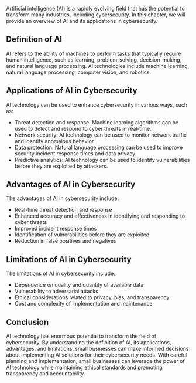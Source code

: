 
Artificial intelligence (AI) is a rapidly evolving field that has the potential to transform many industries, including cybersecurity. In this chapter, we will provide an overview of AI and its applications in cybersecurity.

Definition of AI
----------------

AI refers to the ability of machines to perform tasks that typically require human intelligence, such as learning, problem-solving, decision-making, and natural language processing. AI technologies include machine learning, natural language processing, computer vision, and robotics.

Applications of AI in Cybersecurity
-----------------------------------

AI technology can be used to enhance cybersecurity in various ways, such as:

* Threat detection and response: Machine learning algorithms can be used to detect and respond to cyber threats in real-time.
* Network security: AI technology can be used to monitor network traffic and identify anomalous behavior.
* Data protection: Natural language processing can be used to improve security incident response times and data privacy.
* Predictive analytics: AI technology can be used to identify vulnerabilities before they are exploited by attackers.

Advantages of AI in Cybersecurity
---------------------------------

The advantages of AI in cybersecurity include:

* Real-time threat detection and response
* Enhanced accuracy and effectiveness in identifying and responding to cyber threats
* Improved incident response times
* Identification of vulnerabilities before they are exploited
* Reduction in false positives and negatives

Limitations of AI in Cybersecurity
----------------------------------

The limitations of AI in cybersecurity include:

* Dependence on quality and quantity of available data
* Vulnerability to adversarial attacks
* Ethical considerations related to privacy, bias, and transparency
* Cost and complexity of implementation and maintenance

Conclusion
----------

AI technology has enormous potential to transform the field of cybersecurity. By understanding the definition of AI, its applications, advantages, and limitations, small businesses can make informed decisions about implementing AI solutions for their cybersecurity needs. With careful planning and implementation, small businesses can leverage the power of AI technology while maintaining ethical standards and promoting transparency and accountability.
